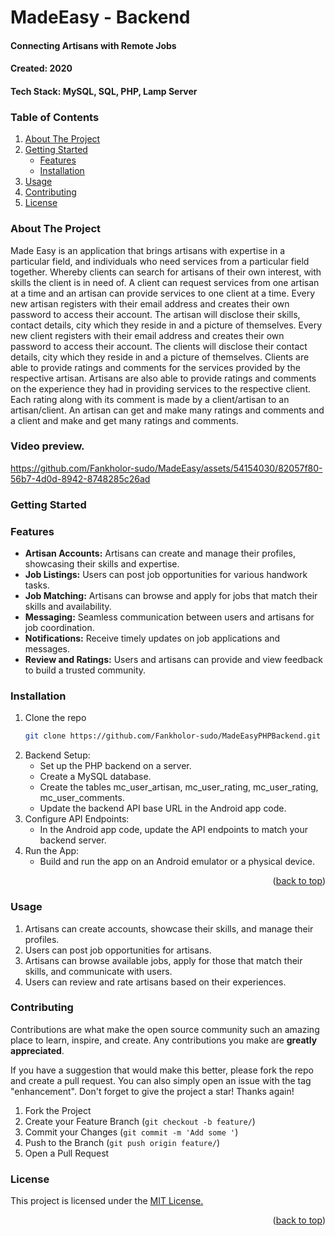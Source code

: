 # MadeEasy - Backend
#### Connecting Artisans with Remote Jobs

#### Created: 2020
#### Tech Stack: MySQL, SQL, PHP, Lamp Server

<!-- TABLE OF CONTENTS -->
### Table of Contents
<ol>
  <li>
    <a href="#about-the-project">About The Project</a>
  </li>
  <li>
    <a href="#getting-started">Getting Started</a>
    <ul>
      <li><a href="#features">Features</a></li>
      <li><a href="#installation">Installation</a></li>
    </ul>
  </li>
  <li><a href="#usage">Usage</a></li>
  <li><a href="#contributing">Contributing</a></li>
  <li><a href="#license">License</a></li>
</ol>


### About The Project
Made Easy is an application that brings artisans with expertise in a particular field, and 
individuals who need services from a particular field together.
Whereby clients can search for artisans of their own interest, with skills the client is in need 
of. A client can request services from one artisan at a time and an artisan can provide 
services to one client at a time. 
Every new artisan registers with their email address and creates their own password to 
access their account. The artisan will disclose their skills, contact details, city which they 
reside in and a picture of themselves. 
Every new client registers with their email address and creates their own password to access
their account. The clients will disclose their contact details, city which they reside in and a 
picture of themselves.
Clients are able to provide ratings and comments for the services provided by the respective 
artisan. Artisans are also able to provide ratings and comments on the experience they had 
in providing services to the respective client. Each rating along with its comment is made by 
a client/artisan to an artisan/client. An artisan can get and make many ratings and 
comments and a client and make and get many ratings and comments. 

### Video preview.

https://github.com/Fankholor-sudo/MadeEasy/assets/54154030/82057f80-56b7-4d0d-8942-8748285c26ad


### Getting Started

### Features
* <b>Artisan Accounts:</b> Artisans can create and manage their profiles, showcasing their skills and expertise.
* <b>Job Listings:</b> Users can post job opportunities for various handwork tasks.
* <b>Job Matching:</b> Artisans can browse and apply for jobs that match their skills and availability.
* <b>Messaging:</b> Seamless communication between users and artisans for job coordination.
* <b>Notifications:</b> Receive timely updates on job applications and messages.
* <b>Review and Ratings:</b> Users and artisans can provide and view feedback to build a trusted community.


### Installation
1. Clone the repo
   ```sh
   git clone https://github.com/Fankholor-sudo/MadeEasyPHPBackend.git
   ```
2. Backend Setup:
   * Set up the PHP backend on a server.
   * Create a MySQL database.
   * Create the tables mc_user_artisan, mc_user_rating, mc_user_rating, 
     mc_user_comments.
   * Update the backend API base URL in the Android app code.
4. Configure API Endpoints:
   * In the Android app code, update the API endpoints to match your backend server.
5. Run the App:
   * Build and run the app on an Android emulator or a physical device.
     
  
<p align="right">(<a href="#top">back to top</a>)</p>

### Usage

1. Artisans can create accounts, showcase their skills, and manage their profiles.
2. Users can post job opportunities for artisans.
3. Artisans can browse available jobs, apply for those that match their skills, and communicate with users.
4. Users can review and rate artisans based on their experiences.

<!-- CONTRIBUTING -->

### Contributing

Contributions are what make the open source community such an amazing place to learn, inspire, and create. Any contributions you make are **greatly appreciated**.

If you have a suggestion that would make this better, please fork the repo and create a pull request. You can also simply open an issue with the tag "enhancement".
Don't forget to give the project a star! Thanks again!

1. Fork the Project
2. Create your Feature Branch (`git checkout -b feature/`)
3. Commit your Changes (`git commit -m 'Add some '`)
4. Push to the Branch (`git push origin feature/`)
5. Open a Pull Request

<!-- LICENSE -->

### License
<p>This project is licensed under the <a href="https://opensource.org/license/ecl-1-0/">MIT License.</a></p>

<p align="right">(<a href="#top">back to top</a>)</p>
